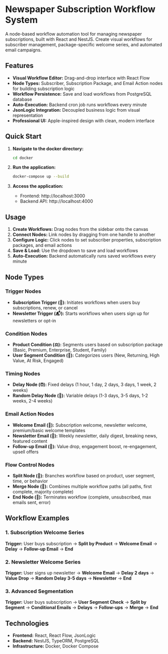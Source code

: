 # Newspaper Subscription Workflow System

A node-based workflow automation tool for managing newspaper subscriptions, built with React and NestJS. Create visual workflows for subscriber management, package-specific welcome series, and automated email campaigns.

## Features

- **Visual Workflow Editor:** Drag-and-drop interface with React Flow
- **Node Types:** Subscriber, Subscription Package, and Email Action nodes for building subscription logic
- **Workflow Persistence:** Save and load workflows from PostgreSQL database
- **Auto-Execution:** Backend cron job runs workflows every minute
- **JsonLogic Integration:** Decoupled business logic from visual representation
- **Professional UI:** Apple-inspired design with clean, modern interface

## Quick Start

1. **Navigate to the docker directory:**
   ```bash
   cd docker
   ```

2. **Run the application:**
   ```bash
   docker-compose up --build
   ```

3. **Access the application:**
   - Frontend: http://localhost:3000
   - Backend API: http://localhost:4000

## Usage

1. **Create Workflows:** Drag nodes from the sidebar onto the canvas
2. **Connect Nodes:** Link nodes by dragging from one handle to another
3. **Configure Logic:** Click nodes to set subscriber properties, subscription packages, and email actions
4. **Save & Load:** Use the dropdown to save and load workflows
5. **Auto-Execution:** Backend automatically runs saved workflows every minute

## Node Types

### Trigger Nodes
- **Subscription Trigger (🚀):** Initiates workflows when users buy subscriptions, renew, or cancel
- **Newsletter Trigger (📬):** Starts workflows when users sign up for newsletters or opt-in

### Condition Nodes
- **Product Condition (⚖️):** Segments users based on subscription package (Basic, Premium, Enterprise, Student, Family)
- **User Segment Condition (🎯):** Categorizes users (New, Returning, High Value, At Risk, Engaged)

### Timing Nodes
- **Delay Node (⏰):** Fixed delays (1 hour, 1 day, 2 days, 3 days, 1 week, 2 weeks)
- **Random Delay Node (🎲):** Variable delays (1-3 days, 3-5 days, 1-2 weeks, 2-4 weeks)

### Email Action Nodes
- **Welcome Email (👋):** Subscription welcome, newsletter welcome, premium/basic welcome templates
- **Newsletter Email (📧):** Weekly newsletter, daily digest, breaking news, featured content
- **Follow-up Email (🔄):** Value drop, engagement boost, re-engagement, upsell offers

### Flow Control Nodes
- **Split Node (🔀):** Branches workflow based on product, user segment, time, or behavior
- **Merge Node (🔗):** Combines multiple workflow paths (all paths, first complete, majority complete)
- **End Node (🏁):** Terminates workflow (complete, unsubscribed, max emails sent, error)

## Workflow Examples

### 1. Subscription Welcome Series
**Trigger:** User buys subscription → **Split by Product** → **Welcome Email** → **Delay** → **Follow-up Email** → **End**

### 2. Newsletter Welcome Series
**Trigger:** User signs up newsletter → **Welcome Email** → **Delay 2 days** → **Value Drop** → **Random Delay 3-5 days** → **Newsletter** → **End**

### 3. Advanced Segmentation
**Trigger:** User buys subscription → **User Segment Check** → **Split by Segment** → **Conditional Emails** → **Delays** → **Follow-ups** → **Merge** → **End**

## Technologies

- **Frontend:** React, React Flow, JsonLogic
- **Backend:** NestJS, TypeORM, PostgreSQL
- **Infrastructure:** Docker, Docker Compose
